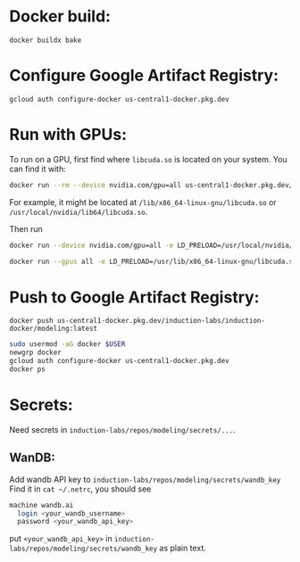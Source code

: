 # Docker build:
`docker buildx bake`

# Configure Google Artifact Registry:
`gcloud auth configure-docker us-central1-docker.pkg.dev`

# Run with GPUs:

To run on a GPU, first find where `libcuda.so` is located on your system. You can find it with:
```bash
docker run --rm --device nvidia.com/gpu=all us-central1-docker.pkg.dev/induction-labs/induction-docker/modeling:latest find /usr -name "libcuda.so*" 2>/dev/null
```

For example, it might be located at `/lib/x86_64-linux-gnu/libcuda.so` or `/usr/local/nvidia/lib64/libcuda.so`.

Then run
```sh
docker run --device nvidia.com/gpu=all -e LD_PRELOAD=/usr/local/nvidia/lib64/libcuda.so us-central1-docker.pkg.dev/induction-labs/induction-docker/modeling:latest pytest
```


```sh
docker run --gpus all -e LD_PRELOAD=/usr/lib/x86_64-linux-gnu/libcuda.so us-central1-docker.pkg.dev/induction-labs/induction-docker/modeling:latest pytest
```


# Push to Google Artifact Registry:
`docker push us-central1-docker.pkg.dev/induction-labs/induction-docker/modeling:latest`

```sh
sudo usermod -aG docker $USER
newgrp docker
gcloud auth configure-docker us-central1-docker.pkg.dev
docker ps 
```


# Secrets:
Need secrets in `induction-labs/repos/modeling/secrets/...`.
## WanDB:
Add wandb API key to `induction-labs/repos/modeling/secrets/wandb_key`
Find it in `cat ~/.netrc`, you should see
```sh
machine wandb.ai
  login <your_wandb_username>
  password <your_wandb_api_key>
```
put `<your_wandb_api_key>` in `induction-labs/repos/modeling/secrets/wandb_key` as plain text.